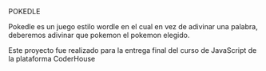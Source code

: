POKEDLE

Pokedle es un juego estilo wordle en el cual en vez de adivinar una palabra, deberemos adivinar que pokemon el pokemon elegido.

Este proyecto fue realizado para la entrega final del curso de JavaScript de la plataforma CoderHouse
